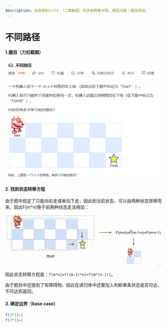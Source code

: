```yaml
---
description: 动态规划入门3：（二维数据）求状态转移方程。典型问题：路径规划。
---
```


# 不同路径

#### 1.题目（力扣截图）

![](../../.gitbook/assets/3-m-c-usd-9-6wwpytost5whs.png)

#### 2. 找到状态转移方程

由于题中规定了只能向右走或者向下走，因此到当前状态，可以由两种状态转移而来，因此F\(m\*n\)等于前两种状态走法相加：

![](../../.gitbook/assets/f-lhf40-bif39ftr1zaiw.png)

因此状态转移方程是：`f(m*n)=f((m-1)*n)+f(m*(n-1))`。

由于题目中还提到了有障碍物，因此在递归体中还要加入判断某条状态是否可达，不可达则返回。

#### 3. 确定边界（base case）

```javascript
f(1*2)=1
f(2*1)=1
```

